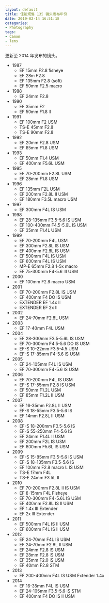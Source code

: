 ```yaml
---
layout: default
title: 佳能现售 135 镜头发布年份
date: 2019-02-14 16:51:18
categories:
- Photography
tags:
- Canon
- lens
---
```


更新至 2014 年发布的镜头。

* 1987
  * EF 15mm F2.8 fisheye
  * EF 28m F2.8
  * EF 135mm F2.8 (soft)
  * EF 50mm F2.5 macro
* 1988
  * EF 24mm F2.8
* 1990
  * EF 35mm F2
  * EF 50mm F1.8 II
* 1991
  * EF 100mm F2 USM
  * TS-E 45mm F2.8
  * TS-E 90mm F2.8
* 1992
  * EF 20mm F2.8 USM
  * EF 85mm F1.8 USM
* 1993
  * EF 50mm F1.4 USM
  * EF 400mm F5.6L USM
* 1995
  * EF 70-200mm F2.8L USM
  * EF 28mm F1.8 USM
* 1996
  * EF 135mm F2L USM
  * EF 200mm F2.8L II USM
  * EF 180mm F3.5L macro USM
* 1997
  * EF 300mm F4L IS USM
* 1998
  * EF 28-135mm F3.5-5.6 IS USM
  * EF 100-400mm F4.5-5.6L IS USM
  * EF 35mm F1.4L USM
* 1999
  * EF 70-200mm F4L USM
  * EF 300mm F2.8L IS USM
  * EF 400mm F2.8L IS USM
  * EF 500mm F4L IS USM
  * EF 600mm F4L IS USM
  * MP-E 65mm F2.8 1-5x macro
  * EF 75-300mm F4-5.6 III USM
* 2000
  * EF 100mm F2.8 macro USM
* 2001
  * EF 70-200mm F2.8L IS USM
  * EF 400mm F4 DO IS USM
  * EXTENDER EF 1.4x II
  * EXTENDER EF 2x II
* 2002
  * EF 24-70mm F2.8L USM
* 2003
  * EF 17-40mm F4L USM
* 2004
  * EF 28-300mm F3.5-5.6L IS USM
  * EF 70-300mm F4.5-5.6 DO IS USM
  * EF-S 10-22mm F3.5-4.5 USM
  * EF-S 17-85mm F4-5.6 IS USM
* 2005
  * EF 24-105mm F4L IS USM
  * EF 70-300mm F4-5.6 IS USM
* 2006
  * EF 70-200mm F4L IS USM
  * EF-S 17-55mm F2.8 IS USM
  * EF 50mm F1.2L USM
  * EF 85mm F1.2L II USM
* 2007
  * EF 16-35mm F2.8L II USM
  * EF-S 18-55mm F3.5-5.6 IS
  * EF 14mm F2.8L II USM
* 2008
  * EF-S 18-200mm F3.5-5.6 IS
  * EF-S 55-250mm F4-5.6 IS
  * EF 24mm F1.4L II USM
  * EF 200mm F2L IS USM
  * EF 800mm F5.6L IS USM
* 2009
  * EF-S 15-85mm F3.5-5.6 IS USM
  * EF-S 18-135mm F3.5-5.6 IS
  * EF 100mm F2.8 macro L IS USM
  * TS-E 17mm F4L
  * TS-E 24mm F3.5L II
* 2010
  * EF 70-200mm F2.8L II IS USM
  * EF 8-15mm F4L Fisheye
  * EF 70-300mm F4-5.6L IS USM
  * EF 400mm F2.8L IS II USM
  * EF 1.4x III Extender
  * EF 2x III Extender
* 2011
  * EF 500mm F4L IS II USM
  * EF 600mm F4L IS II USM
* 2012
  * EF 24-70mm F4L IS USM
  * EF 24-70mm F2.8L II USM
  * EF 24mm F2.8 IS USM
  * EF 28mm F2.8 IS USM
  * EF 35mm F2.0 IS USM
  * EF 40mm F2.8 STM
* 2013
  * EF 200-400mm F4L IS USM Extender 1.4x
* 2014
  * EF 16-35mm F4L IS USM
  * EF 24-105mm F3.5-5.6 IS STM
  * EF 400mm F4 DO IS II USM